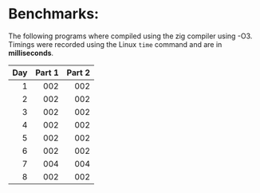 # Benchmarks:
The following programs where compiled using the zig compiler using -O3. Timings were recorded using the Linux `time` command and are in **milliseconds**.

| Day | Part 1 | Part 2 |
|----:|-------:|-------:|
|   1 |    002 |    002 |
|   2 |    002 |    002 |
|   3 |    002 |    002 |
|   4 |    002 |    002 |
|   5 |    002 |    002 |
|   6 |    002 |    002 |
|   7 |    004 |    004 |
|   8 |    002 |    002 |
